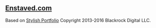 ## [Enstaved.com](https://enstaved.com)

Based on [Stylish Portfolio](http://startbootstrap.com/template-overviews/stylish-portfolio/) Copyright 2013-2016 Blackrock Digital LLC.
